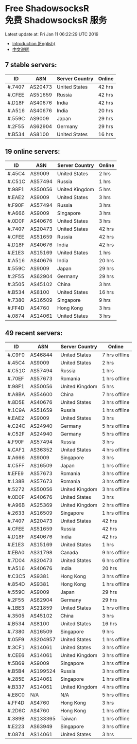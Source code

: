 # Free ShadowsocksR<br>免费 ShadowsocksR 服务

Latest update at: Fri Jan 11 06:22:29 UTC 2019

- [Introduction (English)](https://vision-network.readthedocs.io/en/latest/autossr/autossr.html)
- [中文说明](https://vision-network.readthedocs.io/zh_CN/latest/autossr/autossr.html)


## 7 stable servers:

| ID | ASN | Server Country | Online |
| ------ | ------ | ------ | ------ |
| #.7407 | AS20473 | United States | 42 hrs |
| #.CFEE | AS51659 | Russia | 42 hrs |
| #.D18F | AS40676 | India | 42 hrs |
| #.A516 | AS40676 | India | 20 hrs |
| #.559C | AS9009 | Japan | 29 hrs |
| #.2F55 | AS62904 | Germany | 29 hrs |
| #.B534 | AS8100 | United States | 16 hrs |

## 19 online servers:

| ID | ASN | Server Country | Online |
| ------ | ------ | ------ | ------ |
| #.45C4 | AS9009 | United States | 2 hrs |
| #.C51C | AS57494 | Russia | 1 hrs |
| #.98F1 | AS50056 | United Kingdom | 5 hrs |
| #.EAE2 | AS9009 | United States | 3 hrs |
| #.F90F | AS57494 | Russia | 3 hrs |
| #.A666 | AS9009 | Singapore | 3 hrs |
| #.0D0F | AS40676 | United States | 3 hrs |
| #.7407 | AS20473 | United States | 42 hrs |
| #.CFEE | AS51659 | Russia | 42 hrs |
| #.D18F | AS40676 | India | 42 hrs |
| #.E1E3 | AS15169 | United States | 1 hrs |
| #.A516 | AS40676 | India | 20 hrs |
| #.559C | AS9009 | Japan | 29 hrs |
| #.2F55 | AS62904 | Germany | 29 hrs |
| #.3505 | AS45102 | China | 3 hrs |
| #.B534 | AS8100 | United States | 16 hrs |
| #.7380 | AS16509 | Singapore | 9 hrs |
| #.FF4D | AS4760 | Hong Kong | 3 hrs |
| #.0874 | AS14061 | United States | 3 hrs |

## 49 recent servers:

| ID | ASN | Server Country | Online |
| ------ | ------ | ------ | ------ |
| #.C9F0 | AS46844 | United States | 7 hrs offline |
| #.45C4 | AS9009 | United States | 2 hrs |
| #.C51C | AS57494 | Russia | 1 hrs |
| #.70EF | AS57673 | Romania | 1 hrs offline |
| #.98F1 | AS50056 | United Kingdom | 5 hrs |
| #.A8BA | AS54600 | China | 7 hrs offline |
| #.8D5E | AS40676 | United States | 3 hrs offline |
| #.1C9A | AS51659 | Russia | 1 hrs offline |
| #.EAE2 | AS9009 | United States | 3 hrs |
| #.C24C | AS24940 | Germany | 5 hrs offline |
| #.C52F | AS24940 | Germany | 5 hrs offline |
| #.F90F | AS57494 | Russia | 3 hrs |
| #.CAF1 | AS36352 | United States | 4 hrs offline |
| #.A666 | AS9009 | Singapore | 3 hrs |
| #.C5FF | AS16509 | Japan | 1 hrs offline |
| #.EFE9 | AS57673 | Romania | 3 hrs offline |
| #.138B | AS57673 | Romania | 3 hrs offline |
| #.5272 | AS50056 | United Kingdom | 3 hrs offline |
| #.0D0F | AS40676 | United States | 3 hrs |
| #.A96B | AS25369 | United Kingdom | 2 hrs offline |
| #.2633 | AS16509 | Singapore | 1 hrs offline |
| #.7407 | AS20473 | United States | 42 hrs |
| #.CFEE | AS51659 | Russia | 42 hrs |
| #.D18F | AS40676 | India | 42 hrs |
| #.E1E3 | AS15169 | United States | 1 hrs |
| #.EBA0 | AS31798 | Canada | 9 hrs offline |
| #.7D04 | AS20473 | United States | 6 hrs offline |
| #.A516 | AS40676 | India | 20 hrs |
| #.C3C5 | AS9381 | Hong Kong | 3 hrs offline |
| #.854D | AS9381 | Hong Kong | 1 hrs offline |
| #.559C | AS9009 | Japan | 29 hrs |
| #.2F55 | AS62904 | Germany | 29 hrs |
| #.1BE3 | AS21859 | United States | 1 hrs offline |
| #.3505 | AS45102 | China | 3 hrs |
| #.B534 | AS8100 | United States | 16 hrs |
| #.7380 | AS16509 | Singapore | 9 hrs |
| #.05F9 | AS204957 | United States | 1 hrs offline |
| #.3CF1 | AS14061 | United States | 3 hrs offline |
| #.CEE6 | AS14061 | United Kingdom | 3 hrs offline |
| #.5B69 | AS9009 | Singapore | 3 hrs offline |
| #.B5B4 | AS199524 | Russia | 3 hrs offline |
| #.285E | AS14061 | Singapore | 1 hrs offline |
| #.B337 | AS14061 | United Kingdom | 4 hrs offline |
| #.E8C0 | N/A | N/A | 5 hrs offline |
| #.FF4D | AS4760 | Hong Kong | 3 hrs |
| #.2D6C | AS4760 | Hong Kong | 1 hrs offline |
| #.389B | AS133365 | Taiwan | 1 hrs offline |
| #.E223 | AS63949 | Singapore | 3 hrs offline |
| #.0874 | AS14061 | United States | 3 hrs |


